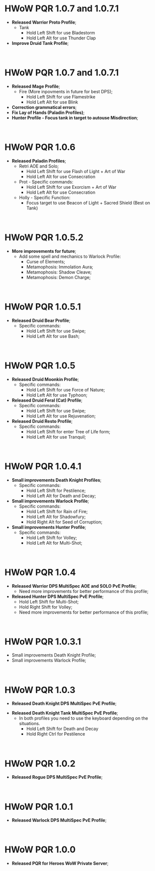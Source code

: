 # HWoW PQR 1.0.7 and 1.0.7.1
+ **Released Warrior Proto Profile**;
  + Tank
    + Hold Left Shift for use Bladestorm
    + Hold Left Alt for use Thunder Clap
+ **Improve Druid Tank Profile**;
<br>

# HWoW PQR 1.0.7 and 1.0.7.1
+ **Released Mage Profile**;
  + Fire (More inpovments in future for best DPS);
    + Hold Left Shift for use Flamestrike
    + Hold Left Alt for use Blink
+ **Correction grammatical errors**;
+ **Fix Lay of Hands (Paladin Profiles)**;
+ **Hunter Profile - Focus tank in target to autouse Misdirection**;
<br>

# HWoW PQR 1.0.6
+ **Released Paladin Profiles**;
  + Retri AOE and Solo;
    + Hold Left Shift for use Flash of Light + Art of War
    + Hold Left Alt for use Consecration
  + Prot - Specific commands:
    + Hold Left Shift for use Exorcism + Art of War
    + Hold Left Alt for use Consecration
  + Holly - Specific Function:
     + Focus target to use Beacon of Light + Sacred Shield (Best on Tank)
<br>

# HWoW PQR 1.0.5.2
+ **More improvements for future**;
  + Add some spell and mechanics to Warlock Profile:
    + Curse of Elements;
    + Metamophosis: Immolation Aura;
    + Metamophosis: Shadow Cleave;
    + Metamophosis: Demon Charge;
<br>

# HWoW PQR 1.0.5.1
+ **Released Druid Bear Profile**;
  + Specific commands:
    + Hold Left Shift for use Swipe;
    + Hold Left Alt for use Bash;
<br>

# HWoW PQR 1.0.5
+ **Released Druid Moonkin Profile**;
  + Specific commands:
    + Hold Left Shift for use Force of Nature;
    + Hold Left Alt for use Typhoon;
+ **Released Druid Feral (Cat) Profile**;
  + Specific commands:
    + Hold Left Shift for use Swipe;
    + Hold Left Alt for use Rejuvenation;
+ **Released Druid Resto Profile**;
  + Specific commands:
    + Hold Left Shift for enter Tree of Life form;
    + Hold Left Alt for use Tranquil;
<br>

# HWoW PQR 1.0.4.1
+ **Small improvements Death Knight Profiles**;
  + Specific commands:
    + Hold Left Shift for Pestilence;
    + Hold Left Alt for Death and Decay;
+ **Small improvements Warlock Profile**;
  + Specific commands:
    + Hold Left Shift for Rain of Fire;
    + Hold Left Alt for Shadowfury;
    + Hold Right Alt for Seed of Corruption;
+ **Small improvements Hunter Profile**;
  + Specific commands:
    + Hold Left Shift for Volley;
    + Hold Left Alt for Multi-Shot;
<br>

# HWoW PQR 1.0.4
+ **Released Warrior DPS MultiSpec AOE and SOLO PvE Profile**;
  + Need more improvements for better performance of this profile;
+ **Released Hunter DPS MultiSpec PvE Profile**;
  + Hold Left Shift for Multi-Shot;
  + Hold Right Shift for Volley;
  + Need more improvements for better performance of this profile;
<br>

# HWoW PQR 1.0.3.1
+ Small improvements Death Knight Profile;
+ Small improvements Warlock Profile;
<br>

# HWoW PQR 1.0.3
- **Released Death Knight DPS MultiSpec PvE Profile**;
+ **Released Death Knight Tank MultiSpec PvE Profile**;
  + In both profiles you need to use the keyboard depending on the situations.
    + Hold Left Shift for Death and Decay
    + Hold Right Ctrl for Pestilence
<br>

# HWoW PQR 1.0.2
- **Released Rogue DPS MultiSpec PvE Profile**;
<br>

# HWoW PQR 1.0.1
- **Released Warlock DPS MultiSpec PvE Profile**;
<br>

# HWoW PQR 1.0.0
- **Released PQR for Heroes WoW Private Server**;
